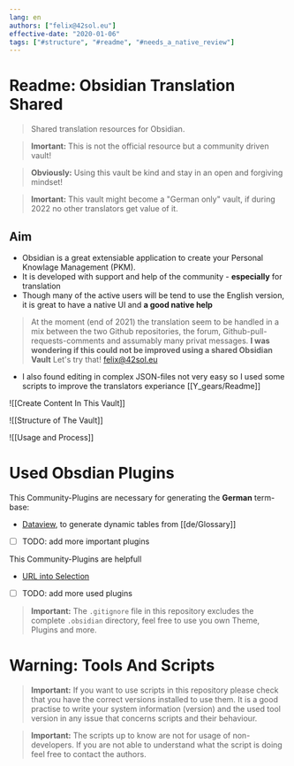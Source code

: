 ```yaml
---
lang: en
authors: ["felix@42sol.eu"]
effective-date: "2020-01-06"
tags: ["#structure", "#readme", "#needs_a_native_review"]
---
```


# Readme: Obsidian Translation Shared

> Shared translation resources for Obsidian.

> **Imortant:** This is not the official resource but a community driven vault!

> **Obviously:** Using this vault be kind and stay in an open and forgiving mindset!

> **Imortant:** This vault might become a "German only" vault, if during 2022 no other translators get value of it.

## Aim

- Obsidian is a great extensiable application to create your Personal Knowlage Management (PKM).
- It is developed with support and help of the community - **especially** for translation 
- Though many of the active users will be tend to use the English version, it is great to have a native UI and **a good native help**

> At the moment (end of 2021) the translation seem to be handled in a mix between the two Github repositories, the forum, Github-pull-requests-comments and assumably many privat messages.
> **I was wondering if this could not be improved using a shared Obsidian Vault**
> Let's try that!
> [felix@42sol.eu](mailto:felix@24sol.eu)

- I also found editing in complex JSON-files not very easy so I used some scripts to improve the translators experiance [[Y_gears/Readme]]


![[Create Content In This Vault]]

![[Structure of The Vault]]

![[Usage and Process]]

# Used Obsdian Plugins

This Community-Plugins are necessary for generating the **German** term-base:
- [Dataview](obsidian://show-plugin?id=dataview), to generate dynamic tables from [[de/Glossary]]
- [ ] TODO: add more important plugins

This Community-Plugins are helpfull
- [URL into Selection](obsidian://show-plugin?id=url-into-selection)
- [ ] TODO: add more used plugins

> **Important:** The `.gitignore` file in this repository excludes the complete `.obsidian` directory, feel free to use you own Theme, Plugins and more. 

# Warning: Tools And Scripts
> **Important:** If you want to use scripts in this repository please check that you have the correct versions installed to use them. 
> It is a good practise to write your system information (version) and the used tool version in any issue that concerns scripts and their behaviour.

> **Important:** The scripts up to know are not for usage of non-developers. If you are not able to understand what the script is doing feel free to contact the authors.

